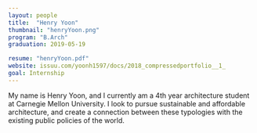 ```yaml
---
layout: people
title:  "Henry Yoon"
thumbnail: "henryYoon.png"
program: "B.Arch"
graduation: 2019-05-19

resume: "henryYoon.pdf"
website: issuu.com/yoonh1597/docs/2018_compressedportfolio__1_
goal: Internship
---
```


My name is Henry Yoon, and I currently am a 4th year architecture student at Carnegie Mellon University. I look to pursue sustainable and affordable architecture, and create a connection between these typologies with the existing public policies of the world.
